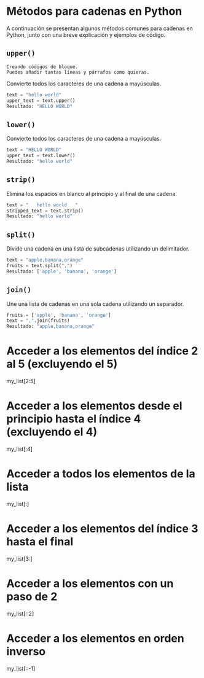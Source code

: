 # Métodos para cadenas en Python

A continuación se presentan algunos métodos comunes para cadenas en Python, junto con una breve explicación y ejemplos de código.

## `upper()`
~~~
Creando códigos de bloque.
Puedes añadir tantas líneas y párrafos como quieras.  
~~~
Convierte todos los caracteres de una cadena a mayúsculas.

```python
text = "hello world"
upper_text = text.upper()
Resultado: "HELLO WORLD"
```


## `lower()`

Convierte todos los caracteres de una cadena a mayúsculas.

```python
text = "HELLO WORLD"
upper_text = text.lower()
Resultado: "hello world"
```
## `strip()`

Elimina los espacios en blanco al principio y al final de una cadena.

```python
text = "   hello world   "
stripped_text = text.strip()
Resultado: "hello world"
```

## `split()`

Divide una cadena en una lista de subcadenas utilizando un delimitador.

```python
text = "apple,banana,orange"
fruits = text.split(",")
Resultado: ['apple', 'banana', 'orange']
```
## `join()`

Une una lista de cadenas en una sola cadena utilizando un separador.

```python
fruits = ['apple', 'banana', 'orange']
text = ",".join(fruits)
Resultado: "apple,banana,orange"
```

# Acceder a los elementos del índice 2 al 5 (excluyendo el 5)
my_list[2:5]
# Acceder a los elementos desde el principio hasta el índice 4 (excluyendo el 4)
my_list[:4]
# Acceder a todos los elementos de la lista
my_list[:]

# Acceder a los elementos del índice 3 hasta el final
my_list[3:]

# Acceder a los elementos con un paso de 2
my_list[::2]

# Acceder a los elementos en orden inverso
my_list[::-1]